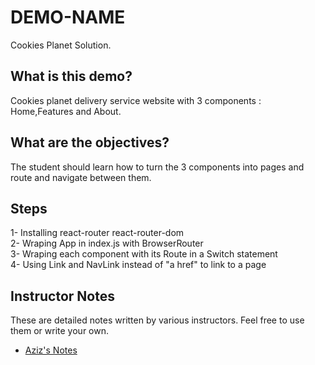 # DEMO-NAME

Cookies Planet Solution.

## What is this demo?

Cookies planet delivery service website with 3 components : Home,Features and About.

## What are the objectives?

The student should learn how to turn the 3 components into pages and route and navigate between them.

## Steps

1- Installing react-router react-router-dom
<br/>
2- Wraping App in index.js with BrowserRouter
<br/>
3- Wraping each component with its Route in a Switch statement
<br/>
4- Using Link and NavLink instead of "a href" to link to a page

## Instructor Notes

These are detailed notes written by various instructors. Feel free to use them or write your own.

- [Aziz's Notes](https://github.com/JoinCODED/DEMO-Template/blob/main/aziz.md)
